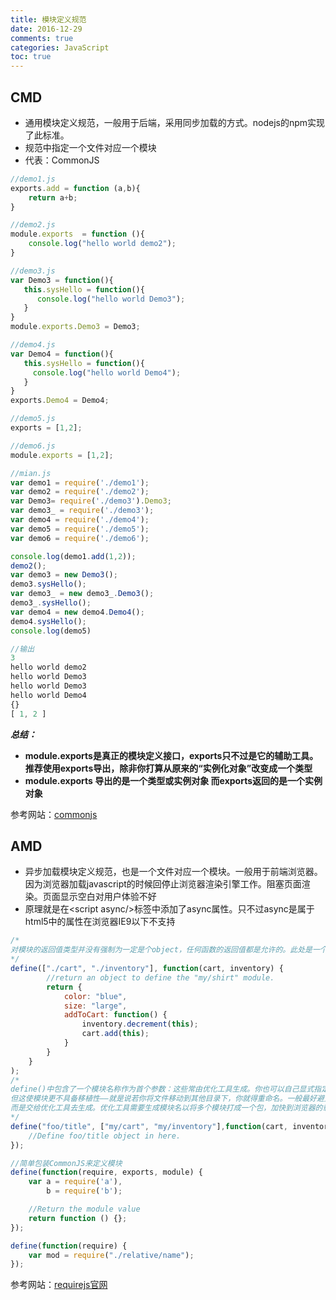 ```yaml
---
title: 模块定义规范
date: 2016-12-29
comments: true
categories: JavaScript
toc: true 
---
```


## CMD
- 通用模块定义规范，一般用于后端，采用同步加载的方式。nodejs的npm实现了此标准。
- 规范中指定一个文件对应一个模块
- 代表：CommonJS
<!--more-->
```javascript
//demo1.js 
exports.add = function (a,b){
    return a+b;
}

//demo2.js
module.exports  = function (){
    console.log("hello world demo2");
}

//demo3.js
var Demo3 = function(){
   this.sysHello = function(){
      console.log("hello world Demo3");
   }
}
module.exports.Demo3 = Demo3;

//demo4.js
var Demo4 = function(){
   this.sysHello = function(){
     console.log("hello world Demo4");
   }
}
exports.Demo4 = Demo4;

//demo5.js
exports = [1,2];

//demo6.js
module.exports = [1,2];

//mian.js
var demo1 = require('./demo1');
var demo2 = require('./demo2');
var Demo3= require('./demo3').Demo3;
var demo3_ = require('./demo3');
var demo4 = require('./demo4');
var demo5 = require('./demo5');
var demo6 = require('./demo6');

console.log(demo1.add(1,2));
demo2();
var demo3 = new Demo3();
demo3.sysHello();
var demo3_ = new demo3_.Demo3();
demo3_.sysHello();
var demo4 = new demo4.Demo4();
demo4.sysHello();
console.log(demo5)

//输出
3
hello world demo2
hello world Demo3
hello world Demo3
hello world Demo4
{}
[ 1, 2 ]
```
***总结：***
- **module.exports是真正的模块定义接口，exports只不过是它的辅助工具。推荐使用exports导出，除非你打算从原来的“实例化对象”改变成一个类型**
- **module.exports 导出的是一个类型或实例对象 而exports返回的是一个实例对象**

参考网站：[commonjs](http://wiki.commonjs.org/wiki/Modules/1.1.1)
## AMD
- 异步加载模块定义规范，也是一个文件对应一个模块。一般用于前端浏览器。因为浏览器加载javascript的时候回停止浏览器渲染引擎工作。阻塞页面渲染。页面显示空白对用户体验不好
- 原理就是在&lt;script async/&gt;标签中添加了async属性。只不过async是属于html5中的属性在浏览器IE9以下不支持
```javascript
/*
对模块的返回值类型并没有强制为一定是个object，任何函数的返回值都是允许的。此处是一个返回了函数的模块定义
*/
define(["./cart", "./inventory"], function(cart, inventory) {
        //return an object to define the "my/shirt" module.
        return {
            color: "blue",
            size: "large",
            addToCart: function() {
                inventory.decrement(this);
                cart.add(this);
            }
        }
    }
);
/*
define()中包含了一个模块名称作为首个参数：这些常由优化工具生成。你也可以自己显式指定模块名称，
但这使模块更不具备移植性——就是说若你将文件移动到其他目录下，你就得重命名。一般最好避免对模块硬编码，
而是交给优化工具去生成。优化工具需要生成模块名以将多个模块打成一个包，加快到浏览器的载人速度。
*/
define("foo/title", ["my/cart", "my/inventory"],function(cart, inventory) {
	//Define foo/title object in here.
});

//简单包装CommonJS来定义模块
define(function(require, exports, module) {
	var a = require('a'),
	    b = require('b');

	//Return the module value
	return function () {};
});

define(function(require) {
    var mod = require("./relative/name");
});
```
参考网站：[requirejs官网](http://www.requirejs.cn/)


